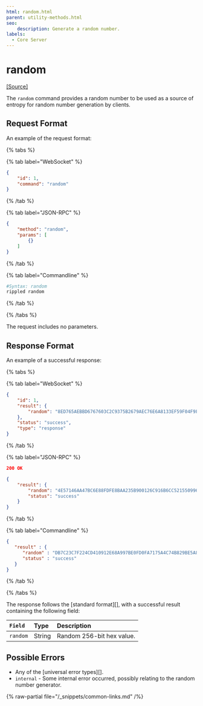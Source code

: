 ```yaml
---
html: random.html
parent: utility-methods.html
seo:
    description: Generate a random number.
labels:
  - Core Server
---
```

# random

[[Source]](https://github.com/XRPLF/rippled/blob/master/src/ripple/rpc/handlers/Random.cpp "Source")

The `random` command provides a random number to be used as a source of entropy for random number generation by clients.

## Request Format
An example of the request format:

{% tabs %}

{% tab label="WebSocket" %}
```json
{
    "id": 1,
    "command": "random"
}
```
{% /tab %}

{% tab label="JSON-RPC" %}
```json
{
    "method": "random",
    "params": [
        {}
    ]
}
```
{% /tab %}

{% tab label="Commandline" %}
```sh
#Syntax: random
rippled random
```
{% /tab %}

{% /tabs %}

The request includes no parameters.

## Response Format

An example of a successful response:

{% tabs %}

{% tab label="WebSocket" %}
```json
{
    "id": 1,
    "result": {
        "random": "8ED765AEBBD6767603C2C9375B2679AEC76E6A8133EF59F04F9FC1AAA70E41AF"
    },
    "status": "success",
    "type": "response"
}
```
{% /tab %}

{% tab label="JSON-RPC" %}
```json
200 OK

{
    "result": {
        "random": "4E57146AA47BC6E88FDFE8BAA235B900126C916B6CC521550996F590487B837A",
        "status": "success"
    }
}
```
{% /tab %}

{% tab label="Commandline" %}
```json
{
   "result" : {
      "random" : "DB7C23C7F224CD410912E68A997BE0FD0FA7175A4C74B829BE5A80ED0DBAA0C5",
      "status" : "success"
   }
}
```
{% /tab %}

{% /tabs %}

The response follows the [standard format][], with a successful result containing the following field:

| `Field`  | Type   | Description               |
|:---------|:-------|:--------------------------|
| `random` | String | Random 256-bit hex value. |

## Possible Errors

* Any of the [universal error types][].
* `internal` - Some internal error occurred, possibly relating to the random number generator.

{% raw-partial file="/_snippets/common-links.md" /%}

